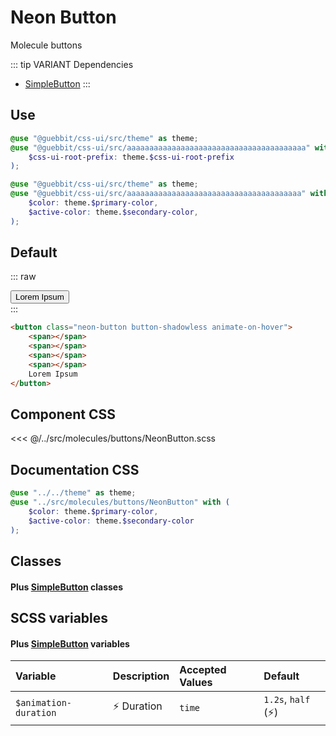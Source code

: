 # Neon Button
<Badge type="tip">Molecule</Badge> <Badge type="info">buttons</Badge>

::: tip VARIANT Dependencies
- [SimpleButton](/atoms/buttons/SimpleButton)
:::

## Use

```scss
@use "@guebbit/css-ui/src/theme" as theme;
@use "@guebbit/css-ui/src/aaaaaaaaaaaaaaaaaaaaaaaaaaaaaaaaaaaaaaaa" with (
    $css-ui-root-prefix: theme.$css-ui-root-prefix
);
```

```scss
@use "@guebbit/css-ui/src/theme" as theme;
@use "@guebbit/css-ui/src/aaaaaaaaaaaaaaaaaaaaaaaaaaaaaaaaaaaaaaa" with (
    $color: theme.$primary-color,
    $active-color: theme.$secondary-color,
);
```

## Default

::: raw
<div class="dev-section">
    <button class="neon-button button-shadowless animate-on-hover">
        <span></span>
        <span></span>
        <span></span>
        <span></span>
        Lorem Ipsum
    </button>
</div>
:::

```html
<button class="neon-button button-shadowless animate-on-hover">
    <span></span>
    <span></span>
    <span></span>
    <span></span>
    Lorem Ipsum
</button>
```

## Component CSS

<<< @/../src/molecules/buttons/NeonButton.scss

## Documentation CSS

```scss
@use "../../theme" as theme;
@use "../src/molecules/buttons/NeonButton" with (
    $color: theme.$primary-color,
    $active-color: theme.$secondary-color
);
```



## Classes
#### Plus [SimpleButton](/atoms/buttons/SimpleButton) classes

## SCSS variables
#### Plus [SimpleButton](/atoms/buttons/SimpleButton) variables

| Variable                     | Description         | Accepted Values | Default                     |
|:-----------------------------|:--------------------|:----------------|:----------------------------|
| `$animation-duration`        | :zap: Duration      | `time`          | `1.2s`, `half` (:zap:)      |

<style lang="scss">
@use "../docs/theme" as theme;
@use "../src/molecules/buttons/NeonButton" with (
    $color: theme.$primary-color,
    $active-color: theme.$secondary-color
);
</style>